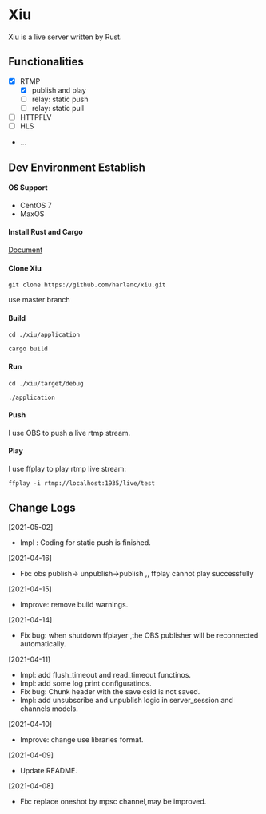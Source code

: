 # Xiu
Xiu is a live server written by Rust.


## Functionalities

- [x] RTMP 
  - [x] publish and play
  - [ ] relay: static push
  - [ ] relay: static pull
- [ ] HTTPFLV
- [ ] HLS
- ...

## Dev Environment Establish

#### OS Support

-  CentOS 7
-  MaxOS

#### Install Rust and Cargo

[Document](https://doc.rust-lang.org/cargo/getting-started/installation.html)

#### Clone Xiu

    git clone https://github.com/harlanc/xiu.git
    
use master branch
    
#### Build

    cd ./xiu/application
    
    cargo build
    
#### Run

    cd ./xiu/target/debug
    
    ./application
    
#### Push

I use OBS to push a live rtmp stream.


#### Play

I use ffplay to play rtmp live stream:

    ffplay -i rtmp://localhost:1935/live/test

## Change Logs

[2021-05-02]

- Impl : Coding for static push is finished.


[2021-04-16]

- Fix:  obs publish-> unpublish->publish ,,  ffplay cannot play successfully

[2021-04-15]

- Improve: remove build warnings.

[2021-04-14]

- Fix bug: when shutdown ffplayer ,the OBS publisher will be reconnected automatically.


[2021-04-11]

- Impl: add flush\_timeout and read\_timeout functinos.
- Impl: add some log print configuratinos.
- Fix bug: Chunk header with the save csid is not saved.
- Impl: add unsubscribe and unpublish logic in server\_session and channels models.

[2021-04-10]

- Improve: change use libraries format.

[2021-04-09]

- Update README.

[2021-04-08]

- Fix: replace oneshot by mpsc channel,may be improved.

